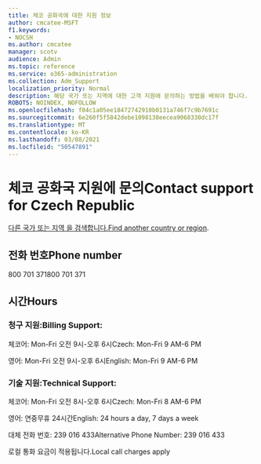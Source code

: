 ```yaml
---
title: 체코 공화국에 대한 지원 정보
author: cmcatee-MSFT
f1.keywords:
- NOCSH
ms.author: cmcatee
manager: scotv
audience: Admin
ms.topic: reference
ms.service: o365-administration
ms.collection: Adm_Support
localization_priority: Normal
description: 해당 국가 또는 지역에 대한 고객 지원에 문의하는 방법을 배워야 합니다.
ROBOTS: NOINDEX, NOFOLLOW
ms.openlocfilehash: f04c1a05ee18472742910b0131a746f7c9b7691c
ms.sourcegitcommit: 6e260f5f5842debe1098138eecea9068330dc17f
ms.translationtype: MT
ms.contentlocale: ko-KR
ms.lasthandoff: 03/08/2021
ms.locfileid: "50547891"
---
```

# <a name="contact-support-for-czech-republic"></a><span data-ttu-id="cb64a-103">체코 공화국 지원에 문의</span><span class="sxs-lookup"><span data-stu-id="cb64a-103">Contact support for Czech Republic</span></span>

<span data-ttu-id="cb64a-104">[다른 국가 또는 지역 을 검색합니다.](../contact-support-for-business-products.md)</span><span class="sxs-lookup"><span data-stu-id="cb64a-104">[Find another country or region](../contact-support-for-business-products.md).</span></span>

## <a name="phone-number"></a><span data-ttu-id="cb64a-105">전화 번호</span><span class="sxs-lookup"><span data-stu-id="cb64a-105">Phone number</span></span>
<span data-ttu-id="cb64a-106">800 701 371</span><span class="sxs-lookup"><span data-stu-id="cb64a-106">800 701 371</span></span>

## <a name="hours"></a><span data-ttu-id="cb64a-107">시간</span><span class="sxs-lookup"><span data-stu-id="cb64a-107">Hours</span></span>
### <a name="billing-support"></a><span data-ttu-id="cb64a-108">청구 지원:</span><span class="sxs-lookup"><span data-stu-id="cb64a-108">Billing Support:</span></span>

<span data-ttu-id="cb64a-109">체코어: Mon-Fri 오전 9시-오후 6시</span><span class="sxs-lookup"><span data-stu-id="cb64a-109">Czech: Mon-Fri 9 AM-6 PM</span></span>

<span data-ttu-id="cb64a-110">영어: Mon-Fri 오전 9시-오후 6시</span><span class="sxs-lookup"><span data-stu-id="cb64a-110">English: Mon-Fri 9 AM-6 PM</span></span>

### <a name="technical-support"></a><span data-ttu-id="cb64a-111">기술 지원:</span><span class="sxs-lookup"><span data-stu-id="cb64a-111">Technical Support:</span></span>

<span data-ttu-id="cb64a-112">체코어: Mon-Fri 오전 8시-오후 6시</span><span class="sxs-lookup"><span data-stu-id="cb64a-112">Czech: Mon-Fri 8 AM-6 PM</span></span>

<span data-ttu-id="cb64a-113">영어: 연중무휴 24시간</span><span class="sxs-lookup"><span data-stu-id="cb64a-113">English: 24 hours a day, 7 days a week</span></span>

<span data-ttu-id="cb64a-114">대체 전화 번호: 239 016 433</span><span class="sxs-lookup"><span data-stu-id="cb64a-114">Alternative Phone Number: 239 016 433</span></span>

<span data-ttu-id="cb64a-115">로컬 통화 요금이 적용됩니다.</span><span class="sxs-lookup"><span data-stu-id="cb64a-115">Local call charges apply</span></span>
